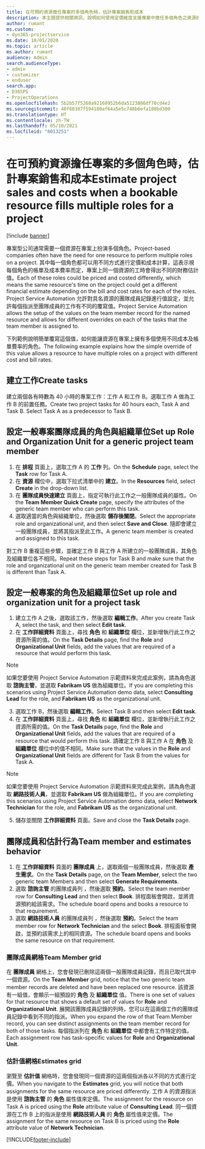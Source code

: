 ```yaml
---
title: 在可預約資源擔任專案的多個角色時，估計專案銷售和成本
description: 本主題提供相關資訊，說明如何使用定價維度支援專案中擔任多個角色之資源的定價和成本計算。
author: rumant
ms.custom:
- dyn365-projectservice
ms.date: 10/01/2020
ms.topic: article
ms.author: rumant
audience: Admin
search.audienceType:
- admin
- customizer
- enduser
search.app:
- D365PS
- ProjectOperations
ms.openlocfilehash: 5b2b57f5268a92168952b6da5123886df70cd4e2
ms.sourcegitcommit: 40f68387f594180af64a5e5c748b6efa188bd300
ms.translationtype: HT
ms.contentlocale: zh-TW
ms.lasthandoff: 05/10/2021
ms.locfileid: "6013251"
---
```

# <a name="estimate-project-sales-and-costs-when-a-bookable-resource-fills-multiple-roles-for-a-project"></a><span data-ttu-id="efff9-103">在可預約資源擔任專案的多個角色時，估計專案銷售和成本</span><span class="sxs-lookup"><span data-stu-id="efff9-103">Estimate project sales and costs when a bookable resource fills multiple roles for a project</span></span> 

[!include [banner](../includes/psa-now-project-operations.md)]

<span data-ttu-id="efff9-104">專案型公司通常需要一個資源在專案上扮演多個角色。</span><span class="sxs-lookup"><span data-stu-id="efff9-104">Project-based companies often have the need for one resource to perform multiple roles on a project.</span></span> <span data-ttu-id="efff9-105">其中每一個角色都可以用不同方式進行定價和成本計算，這表示視每個角色的帳單及成本費率而定，專案上同一個資源的工時會得出不同的財務估計值。</span><span class="sxs-lookup"><span data-stu-id="efff9-105">Each of these roles could be priced and costed differently, which means the same resource's time on the project could get a different financial estimate depending on the bill and cost rates for each of the roles.</span></span> <span data-ttu-id="efff9-106">Project Service Automation 允許對具名資源的團隊成員記錄進行值設定，並允許每個指派至團隊成員的工作有不同的覆寫值。</span><span class="sxs-lookup"><span data-stu-id="efff9-106">Project Service Automation allows the setup of the values on the team member record for the named resource and allows for different overrides on each of the tasks that the team member is assigned to.</span></span>

<span data-ttu-id="efff9-107">下列範例說明簡單覆寫這個值，如何能讓資源在專案上擁有多個使用不同成本及帳單費率的角色。</span><span class="sxs-lookup"><span data-stu-id="efff9-107">The following example  explains how the simple override of this value allows a resource to have multiple roles on a project with different cost and bill rates.</span></span>

## <a name="create-tasks"></a><span data-ttu-id="efff9-108">建立工作</span><span class="sxs-lookup"><span data-stu-id="efff9-108">Create tasks</span></span>
<span data-ttu-id="efff9-109">建立兩個各有時數為 40 小時的專案工作：工作 A 和工作 B。選取工作 A 做為工作 B 的前置任務。</span><span class="sxs-lookup"><span data-stu-id="efff9-109">Create two project tasks for 40 hours each, Task A and Task B. Select Task A as a predecessor to Task B.</span></span>

## <a name="set-up-role-and-organization-unit-for-a-generic-project-team-member"></a><span data-ttu-id="efff9-110">設定一般專案團隊成員的角色與組織單位</span><span class="sxs-lookup"><span data-stu-id="efff9-110">Set up Role and Organization Unit for a generic project team member</span></span>

1. <span data-ttu-id="efff9-111">在 **排程** 頁面上，選取工作 A 的 **工作** 列。</span><span class="sxs-lookup"><span data-stu-id="efff9-111">On the **Schedule** page, select the **Task** row for Task A.</span></span> 
2. <span data-ttu-id="efff9-112">在 **資源** 欄位中，選取下拉式清單中的 **建立**。</span><span class="sxs-lookup"><span data-stu-id="efff9-112">In the **Resources** field, select **Create** in the drop-down list.</span></span>
3. <span data-ttu-id="efff9-113">在 **團隊成員快速建立** 頁面上，指定可執行此工作之一般團隊成員的屬性。</span><span class="sxs-lookup"><span data-stu-id="efff9-113">On the **Team Member Quick Create** page, specify the attributes of the generic team member who can perform this task.</span></span>
4. <span data-ttu-id="efff9-114">選取適當的角色與組織單位，然後選取 **儲存後關閉**。</span><span class="sxs-lookup"><span data-stu-id="efff9-114">Select the appropriate role and organizational unit, and then select **Save and Close**.</span></span> <span data-ttu-id="efff9-115">隨即會建立一般團隊成員，並將其指派至此工作。</span><span class="sxs-lookup"><span data-stu-id="efff9-115">A generic team member is created and assigned to this task.</span></span> 

<span data-ttu-id="efff9-116">對工作 B 重複這些步驟，並確定工作 B 與工作 A 所建立的一般團隊成員，其角色及組織單位各不相同。</span><span class="sxs-lookup"><span data-stu-id="efff9-116">Repeat these steps for Task B and make sure that the role and organizational unit on the generic team member created for Task B is different than Task A.</span></span> 

## <a name="set-up-role-and-organization-unit-for-a-project-task"></a><span data-ttu-id="efff9-117">設定一般專案的角色及組織單位</span><span class="sxs-lookup"><span data-stu-id="efff9-117">Set up role and organization unit for a project task</span></span>

1. <span data-ttu-id="efff9-118">建立工作 A 之後，選取該工作，然後選取 **編輯工作**。</span><span class="sxs-lookup"><span data-stu-id="efff9-118">After you create Task A, select the task, and then select **Edit task**.</span></span>
2. <span data-ttu-id="efff9-119">在 **工作詳細資料** 頁面上，尋找 **角色** 和 **組織單位** 欄位，並新增執行此工作之資源所需的值。</span><span class="sxs-lookup"><span data-stu-id="efff9-119">On the **Task Details** page, find the **Role** and **Organizational Unit** fields, add the values that are required of a resource that would perform this task.</span></span> 

  > [!NOTE]
  > <span data-ttu-id="efff9-120">如果您要使用 Project Service Automation 示範資料來完成此案例，請為角色選取 **諮詢主管**，並選取 **Fabrikam US** 做為組織單位。</span><span class="sxs-lookup"><span data-stu-id="efff9-120">If you are completing this scenarios using Project Service Automation demo data, select **Consulting Lead** for the role, and **Fabrikam US** as the organizational unit.</span></span>

3. <span data-ttu-id="efff9-121">選取工作 B，然後選取 **編輯工作**。</span><span class="sxs-lookup"><span data-stu-id="efff9-121">Select Task B and then select **Edit task**.</span></span>
4. <span data-ttu-id="efff9-122">在 **工作詳細資料** 頁面上，尋找 **角色** 和 **組織單位** 欄位，並新增執行此工作之資源所需的值。</span><span class="sxs-lookup"><span data-stu-id="efff9-122">On the **Task Details** page, find the **Role** and **Organizational Unit** fields, add the values that are required of a resource that would perform this task.</span></span> <span data-ttu-id="efff9-123">請確定工作 B 與工作 A 在 **角色** 及 **組織單位** 欄位中的值不相同。</span><span class="sxs-lookup"><span data-stu-id="efff9-123">Make sure that the values in the **Role** and **Organizational Unit** fields are different for Task B from the values for Task A.</span></span> 

  > [!NOTE]
  > <span data-ttu-id="efff9-124">如果您要使用 Project Service Automation 示範資料來完成此案例，請為角色選取 **網路技術人員**，並選取 **Fabrikam US** 做為組織單位。</span><span class="sxs-lookup"><span data-stu-id="efff9-124">If you are completing this scenarios using Project Service Automation demo data, select **Network Technician** for the role, and **Fabrikam US** as the organizational unit.</span></span>

5. <span data-ttu-id="efff9-125">儲存並關閉 **工作詳細資料** 頁面。</span><span class="sxs-lookup"><span data-stu-id="efff9-125">Save and close the **Task Details** page.</span></span> 

## <a name="team-member-and-estimates-behavior"></a><span data-ttu-id="efff9-126">團隊成員和估計行為</span><span class="sxs-lookup"><span data-stu-id="efff9-126">Team member and estimates behavior</span></span> 

1. <span data-ttu-id="efff9-127">在 **工作詳細資料** 頁面的 **團隊成員** 上，選取兩個一般團隊成員，然後選取 **產生需求**。</span><span class="sxs-lookup"><span data-stu-id="efff9-127">On the **Task Details** page, on the **Team Member**, select the two generic team Members and then select **Generate Requirements**.</span></span> 
2. <span data-ttu-id="efff9-128">選取 **諮詢主管** 的團隊成員列 ，然後選取 **預約**。</span><span class="sxs-lookup"><span data-stu-id="efff9-128">Select the team member row for **Consulting Lead** and then select **Book**.</span></span> <span data-ttu-id="efff9-129">排程面板會開啟，並將資源預約給該需求。</span><span class="sxs-lookup"><span data-stu-id="efff9-129">The schedule board opens and books a resource to that requirement.</span></span>
3. <span data-ttu-id="efff9-130">選取 **網路技術人員** 的團隊成員列 ，然後選取 **預約**。</span><span class="sxs-lookup"><span data-stu-id="efff9-130">Select the team member row for **Network Technician** and the select **Book**.</span></span> <span data-ttu-id="efff9-131">排程面板會開啟，並預約該需求上的相同資源。</span><span class="sxs-lookup"><span data-stu-id="efff9-131">The schedule board opens and books the same resource on that requirement.</span></span>

### <a name="team-member-grid"></a><span data-ttu-id="efff9-132">團隊成員網格</span><span class="sxs-lookup"><span data-stu-id="efff9-132">Team Member grid</span></span> 
<span data-ttu-id="efff9-133">在 **團隊成員** 網格上，您會發現已刪除這兩個一般團隊成員記錄，而且已取代其中一個資源。</span><span class="sxs-lookup"><span data-stu-id="efff9-133">On the **Team Member** grid, notice that the two generic team member records are deleted and have been replaced one resource.</span></span> <span data-ttu-id="efff9-134">該資源有一組值，會顯示一組預設的 **角色** 及 **組織單位** 值。</span><span class="sxs-lookup"><span data-stu-id="efff9-134">There is one set of values for that resource that shows a default set of values for **Role** and **Organizational Unit**.</span></span>
<span data-ttu-id="efff9-135">展開該團隊成員記錄的列時，您可以在這兩個工作的團隊成員記錄中看到不同的指派。</span><span class="sxs-lookup"><span data-stu-id="efff9-135">When you expand the row of that Team Member record, you can see distinct assignments on the team member record for both of those tasks.</span></span> <span data-ttu-id="efff9-136">每個指派列在 **角色** 和 **組織單位** 中都會有工作特定的值。</span><span class="sxs-lookup"><span data-stu-id="efff9-136">Each assignment row has task-specific values for **Role** and **Organizational Unit**.</span></span> 

### <a name="estimates-grid"></a><span data-ttu-id="efff9-137">估計值網格</span><span class="sxs-lookup"><span data-stu-id="efff9-137">Estimates grid</span></span> 
<span data-ttu-id="efff9-138">瀏覽至 **估計值** 網格時，您會發現同一個資源的這兩個指派各以不同的方式進行定價。</span><span class="sxs-lookup"><span data-stu-id="efff9-138">When you navigate to the **Estimates** grid, you will notice that both assignments for the same resource are priced differently.</span></span>
<span data-ttu-id="efff9-139">工作 A 的資源指派是使用 **諮詢主管** 的 **角色** 屬性值來定價。</span><span class="sxs-lookup"><span data-stu-id="efff9-139">The assignment for the resource on Task A is priced using the **Role** attribute value of **Consulting Lead**.</span></span> <span data-ttu-id="efff9-140">同一個資源在工作 B 上的指派是使用 **網路技術人員** 的 **角色** 屬性值來定價。</span><span class="sxs-lookup"><span data-stu-id="efff9-140">The assignment for the same resource on Task B is priced using the **Role** attribute value of **Network Technician**.</span></span>



[!INCLUDE[footer-include](../includes/footer-banner.md)]